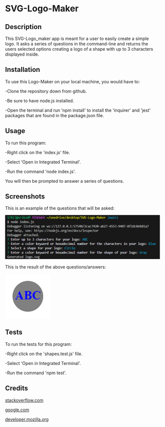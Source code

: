 # SVG-Logo-Maker

## Description

This SVG-Logo_maker app is meant for a user to easily create a simple logo. It asks a series of questions in the command-line and returns the users selected options creating a logo of a shape with up to 3 characters displayed inside.

## Installation

To use this Logo-Maker on your local machine, you would have to:


-Clone the repository down from github.

-Be sure to have node.js installed.

-Open the terminal and run 'npm install' to install the 'inquirer' and 'jest' packages that are found in the package.json file.

## Usage

To run this program:


-Right click on the 'index.js' file.

-Select 'Open in Integrated Terminal'.

-Run the command 'node index.js'.


You will then be prompted to answer a series of questions.

## Screenshots

This is an example of the questions that will be asked:
    
![Alt Text](/assets/SVG-Questions-Screenshot.png)

This is the result of the above questions/answers:
    
![Alt Text](/assets/SVG-Logo-Screenshot.png)

## Tests

To run the tests for this program:


-Right click on the 'shapes.test.js' file.

-Select 'Open in Integrated Terminal'.

-Run the command 'npm test'.

## Credits

[stackoverflow.com](https://stackoverflow.com)

[google.com](https://www.google.com)

[developer.mozilla.org](https://developer.mozilla.org/en-US/docs/Web/SVG/Tutorial/Basic_Shapes)
